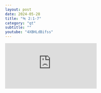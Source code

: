 ```yaml
---
layout: post
date: 2024-05-28
title: "눅 2:1-7"
category: "qt"
subtitle: ""
youtube: "4XBHLdBifss"
---
```


<div class="youtube margin-large">
    <iframe src="https://www.youtube.com/embed/4XBHLdBifss" title="YouTube video player" frameborder="0" allow="accelerometer; autoplay; clipboard-write; encrypted-media; gyroscope; picture-in-picture; web-share" allowfullscreen></iframe>
</div>

